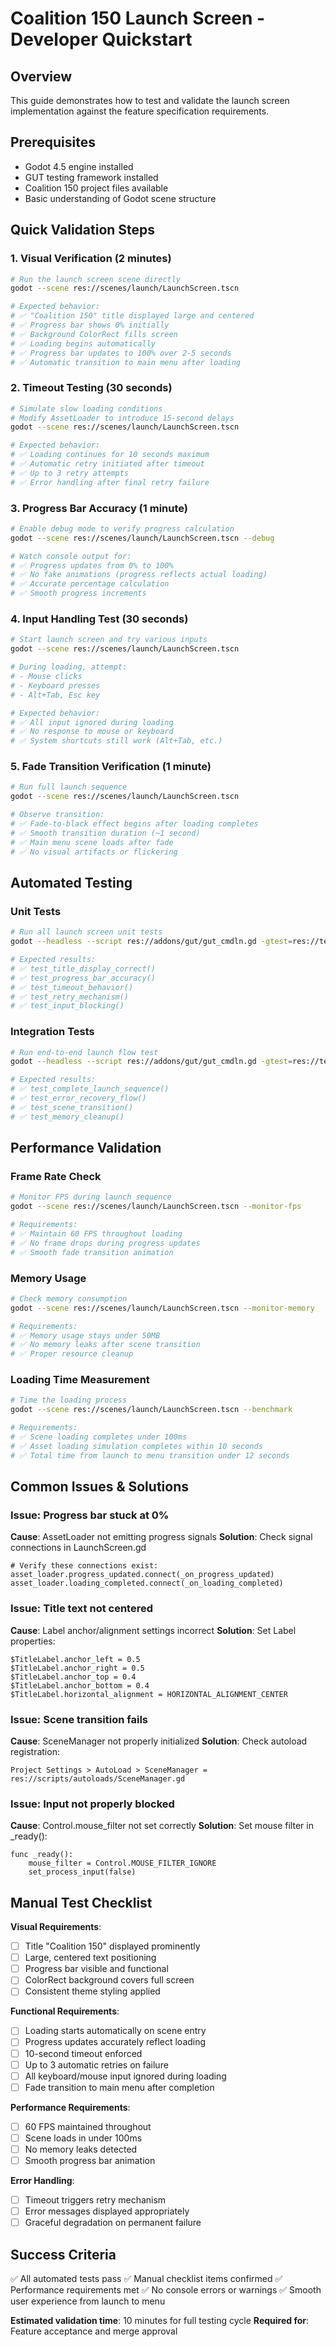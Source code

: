 # Coalition 150 Launch Screen - Developer Quickstart

## Overview
This guide demonstrates how to test and validate the launch screen implementation against the feature specification requirements.

## Prerequisites
- Godot 4.5 engine installed
- GUT testing framework installed
- Coalition 150 project files available
- Basic understanding of Godot scene structure

## Quick Validation Steps

### 1. Visual Verification (2 minutes)
```bash
# Run the launch screen scene directly
godot --scene res://scenes/launch/LaunchScreen.tscn

# Expected behavior:
# ✅ "Coalition 150" title displayed large and centered
# ✅ Progress bar shows 0% initially
# ✅ Background ColorRect fills screen
# ✅ Loading begins automatically
# ✅ Progress bar updates to 100% over 2-5 seconds
# ✅ Automatic transition to main menu after loading
```

### 2. Timeout Testing (30 seconds)
```bash
# Simulate slow loading conditions
# Modify AssetLoader to introduce 15-second delays
godot --scene res://scenes/launch/LaunchScreen.tscn

# Expected behavior:
# ✅ Loading continues for 10 seconds maximum
# ✅ Automatic retry initiated after timeout
# ✅ Up to 3 retry attempts
# ✅ Error handling after final retry failure
```

### 3. Progress Bar Accuracy (1 minute)
```bash
# Enable debug mode to verify progress calculation
godot --scene res://scenes/launch/LaunchScreen.tscn --debug

# Watch console output for:
# ✅ Progress updates from 0% to 100%
# ✅ No fake animations (progress reflects actual loading)
# ✅ Accurate percentage calculation
# ✅ Smooth progress increments
```

### 4. Input Handling Test (30 seconds)
```bash
# Start launch screen and try various inputs
godot --scene res://scenes/launch/LaunchScreen.tscn

# During loading, attempt:
# - Mouse clicks
# - Keyboard presses
# - Alt+Tab, Esc key

# Expected behavior:
# ✅ All input ignored during loading
# ✅ No response to mouse or keyboard
# ✅ System shortcuts still work (Alt+Tab, etc.)
```

### 5. Fade Transition Verification (1 minute)
```bash
# Run full launch sequence
godot --scene res://scenes/launch/LaunchScreen.tscn

# Observe transition:
# ✅ Fade-to-black effect begins after loading completes
# ✅ Smooth transition duration (~1 second)
# ✅ Main menu scene loads after fade
# ✅ No visual artifacts or flickering
```

## Automated Testing

### Unit Tests
```bash
# Run all launch screen unit tests
godot --headless --script res://addons/gut/gut_cmdln.gd -gtest=res://tests/unit/test_launch_screen.gd

# Expected results:
# ✅ test_title_display_correct()
# ✅ test_progress_bar_accuracy()
# ✅ test_timeout_behavior()
# ✅ test_retry_mechanism()
# ✅ test_input_blocking()
```

### Integration Tests
```bash
# Run end-to-end launch flow test
godot --headless --script res://addons/gut/gut_cmdln.gd -gtest=res://tests/integration/test_launch_to_menu.gd

# Expected results:
# ✅ test_complete_launch_sequence()
# ✅ test_error_recovery_flow()
# ✅ test_scene_transition()
# ✅ test_memory_cleanup()
```

## Performance Validation

### Frame Rate Check
```bash
# Monitor FPS during launch sequence
godot --scene res://scenes/launch/LaunchScreen.tscn --monitor-fps

# Requirements:
# ✅ Maintain 60 FPS throughout loading
# ✅ No frame drops during progress updates
# ✅ Smooth fade transition animation
```

### Memory Usage
```bash
# Check memory consumption
godot --scene res://scenes/launch/LaunchScreen.tscn --monitor-memory

# Requirements:
# ✅ Memory usage stays under 50MB
# ✅ No memory leaks after scene transition
# ✅ Proper resource cleanup
```

### Loading Time Measurement
```bash
# Time the loading process
godot --scene res://scenes/launch/LaunchScreen.tscn --benchmark

# Requirements:
# ✅ Scene loading completes under 100ms
# ✅ Asset loading simulation completes within 10 seconds
# ✅ Total time from launch to menu transition under 12 seconds
```

## Common Issues & Solutions

### Issue: Progress bar stuck at 0%
**Cause**: AssetLoader not emitting progress signals
**Solution**: Check signal connections in LaunchScreen.gd
```gdscript
# Verify these connections exist:
asset_loader.progress_updated.connect(_on_progress_updated)
asset_loader.loading_completed.connect(_on_loading_completed)
```

### Issue: Title text not centered
**Cause**: Label anchor/alignment settings incorrect
**Solution**: Set Label properties:
```gdscript
$TitleLabel.anchor_left = 0.5
$TitleLabel.anchor_right = 0.5
$TitleLabel.anchor_top = 0.4
$TitleLabel.anchor_bottom = 0.4
$TitleLabel.horizontal_alignment = HORIZONTAL_ALIGNMENT_CENTER
```

### Issue: Scene transition fails
**Cause**: SceneManager not properly initialized
**Solution**: Check autoload registration:
```
Project Settings > AutoLoad > SceneManager = res://scripts/autoloads/SceneManager.gd
```

### Issue: Input not properly blocked
**Cause**: Control.mouse_filter not set correctly
**Solution**: Set mouse filter in _ready():
```gdscript
func _ready():
    mouse_filter = Control.MOUSE_FILTER_IGNORE
    set_process_input(false)
```

## Manual Test Checklist

**Visual Requirements**:
- [ ] Title "Coalition 150" displayed prominently
- [ ] Large, centered text positioning
- [ ] Progress bar visible and functional
- [ ] ColorRect background covers full screen
- [ ] Consistent theme styling applied

**Functional Requirements**:
- [ ] Loading starts automatically on scene entry
- [ ] Progress updates accurately reflect loading
- [ ] 10-second timeout enforced
- [ ] Up to 3 automatic retries on failure
- [ ] All keyboard/mouse input ignored during loading
- [ ] Fade transition to main menu after completion

**Performance Requirements**:
- [ ] 60 FPS maintained throughout
- [ ] Scene loads in under 100ms
- [ ] No memory leaks detected
- [ ] Smooth progress bar animation

**Error Handling**:
- [ ] Timeout triggers retry mechanism
- [ ] Error messages displayed appropriately
- [ ] Graceful degradation on permanent failure

## Success Criteria
✅ All automated tests pass
✅ Manual checklist items confirmed
✅ Performance requirements met
✅ No console errors or warnings
✅ Smooth user experience from launch to menu

**Estimated validation time**: 10 minutes for full testing cycle
**Required for**: Feature acceptance and merge approval